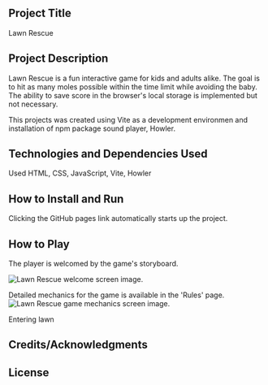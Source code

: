 ## Project Title

Lawn Rescue

## Project Description

Lawn Rescue is a fun interactive game for kids and adults alike. The goal is to hit as many moles possible within the time limit while avoiding the baby. The ability to save score in the browser's local storage is implemented but not necessary.

This projects was created using Vite as a development environmen and installation of npm package sound player, Howler.

## Technologies and Dependencies Used

Used HTML, CSS, JavaScript, Vite, Howler

## How to Install and Run

Clicking the GitHub pages link automatically starts up the project.

## How to Play

The player is welcomed by the game's storyboard.

![Lawn Rescue welcome screen image](dist/assets/welcome-screen.png).

<!-- ![Lawn Rescue welcome screen image](./assets/welcome-screen.). -->

Detailed mechanics for the game is available in the 'Rules' page.
![Lawn Rescue game mechanics screen image](https://lyn-kodehode.github.io/lawn-rescue/assets/game-rules.png).

Entering lawn

<!-- The user is welcomed by a dashboard showing the number of saved and completed recipes.
![Recipe manager dashboard image](./assets/dashboard.png)

The user can visit the "My Recipes' link to view all incomplete recipes saved in the browser's local storage if there's any.
![full recipe image](./assets/fullrecipe.png)
Once a recipe is marked completed, it moves to the 'Completed Recipes' link.
The user can also browse recipes by clicking 'All Recipes' or doscover more by using the search field.
![recipe cards image](./assets/allrecipes.png) -->

## Credits/Acknowledgments

<!-- Iconixar for the chef icon.
Unsplash for background images.
TheMealDB.com for free recipe API and database -->

## License

<!-- IT-Utvikler AMO/Kodehode -->
